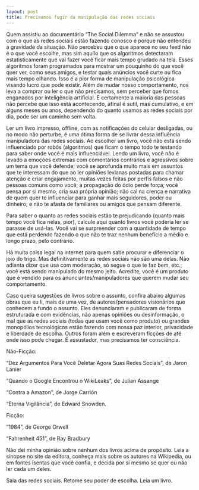 ```yaml
---
layout: post
title: Precisamos fugir da manipulação das redes sociais
---
```


Quem assistiu ao documentário “The Social Dilemma” e não se assustou com o que as redes sociais estão fazendo conosco é porque não entendeu a gravidade da situação. Não percebeu que o que aparece no seu feed não é o que você escolhe, mas sim aquilo que os algoritmos detectaram estatisticamente que vai fazer você ficar mais tempo grudado na tela. Esses algoritmos foram programados para mostrar um pouquinho do que você quer ver, como seus amigos, e testar quais anúncios você curte ou fica mais tempo olhando. Isso é a pior forma de manipulação psicológica visando lucro que pode existir. Além de mudar nosso comportamento, nos leva a comprar ou ler o que não precisamos, sem perceber que fomos enganados por inteligência artificial. E certamente a maioria das pessoas não percebe que isso está acontecendo, afinal é sutil, mas cumulativo, e em alguns meses ou anos, dependendo do quanto usamos as redes sociais por dia, pode ser um caminho sem volta.

Ler um livro impresso, offline, com as notificações do celular desligadas, ou no modo não perturbe, é uma ótima forma de se livrar dessa influência manipuladora das redes sociais. Ao escolher um livro, você não está sendo influenciado por robôs (algoritmos) que ficam o tempo todo te testando para saber onde você é mais influenciável. Lendo um livro, você não é levado a emoções extremas com comentários contrários e agressivos sobre um tema que você defende; você se aprofunda muito mais em assuntos que te interessam do que ao ler opiniões levianas postadas para chamar atenção e criar engajamento, muitas vezes feitas por perfis falsos e não pessoas comuns como você; a propagação do ódio perde força; você pensa por si mesmo, cria sua própria opinião; não cai na crença e narrativa de quem quer te influenciar para ganhar mais seguidores, poder ou dinheiro; e não te afasta de familiares ou amigos que pensam diferente.

Para saber o quanto as redes sociais estão te prejudicando (quanto mais tempo você fica nelas, pior), calcule aqui quanto livros você poderia ler se parasse de usá-las. Você vai se surpreender com a quantidade de tempo que está perdendo fazendo o que não te traz nenhum benefício a médio e longo prazo, pelo contrário.

Há muita coisa legal na internet para quem sabe procurar e diferenciar o joio do trigo. Mas definitivamente as redes sociais não são uma delas. Não adianta dizer que usa com moderação, só segue o que te faz bem, etc.; você está sendo manipulado do mesmo jeito. Acredite, você é um produto que é vendido para os anunciantes/manipuladores que querem mudar seu comportamento.

Caso queira sugestões de livros sobre o assunto, confira abaixo algumas obras que eu li, mais de uma vez, de autores/pensadores visionários que conhecem a fundo o assunto. Eles denunciaram e publicaram de forma estruturada e com evidências, não apenas opiniões ou desinformação, o mal que as redes sociais (todas que usam você como produto) ou grandes monopólios tecnológicos estão fazendo com nossa paz interior, privacidade e liberdade de escolha. Outros foram além e escreveram ficções de até onde isso pode chegar. É assustador, mas precisamos ter consciência.

Não-Ficção:

“Dez Argumentos Para Você Deletar Agora Suas Redes Sociais”, de Jaron Lanier

“Quando o Google Encontrou o WikiLeaks”, de Julian Assange

“Contra a Amazon”, de Jorge Carrión

“Eterna Vigilância”, de Edward Snowden.

Ficção:

“1984”, de George Orwell

“Fahrenheit 451”, de Ray Bradbury

Não dei minha opinião sobre nenhum dos livros acima de propósito. Leia a sinopse no site da editora, conheça mais sobre os autores na Wikipedia, ou em fontes isentas que você confia, e decida por si mesmo se quer ou não ler cada um deles.

Saia das redes sociais. Retome seu poder de escolha. Leia um livro.